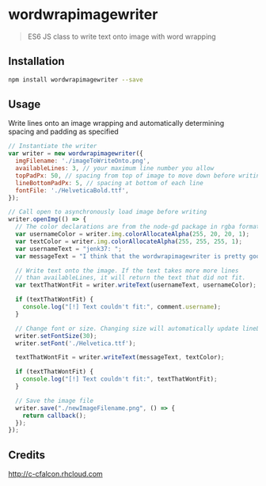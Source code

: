 # wordwrapimagewriter

> ES6 JS class to write text onto image with word wrapping

## Installation

```sh
npm install wordwrapimagewriter --save
```

## Usage

Write lines onto an image wrapping and automatically determining  
spacing and padding as specified

```js
// Instantiate the writer
var writer = new wordwrapimagewriter({
  imgFilename: './imageToWriteOnto.png',
  availableLines: 3, // your maximum line number you allow
  topPadPx: 50, // spacing from top of image to move down before writing
  lineBottomPadPx: 5, // spacing at bottom of each line
  fontFile: './HelveticaBold.ttf',
});

// Call open to asynchronously load image before writing
writer.openImg(() => {
  // The color declarations are from the node-gd package in rgba format
  var usernameColor = writer.img.colorAllocateAlpha(255, 20, 20, 1);
  var textColor = writer.img.colorAllocateAlpha(255, 255, 255, 1);
  var usernameText = "jenk37: ";
  var messageText = "I think that the wordwrapimagewriter is pretty good";

  // Write text onto the image. If the text takes more more lines
  // than availableLines, it will return the text that did not fit.
  var textThatWontFit = writer.writeText(usernameText, usernameColor);

  if (textThatWontFit) {
    console.log("[!] Text couldn't fit:", comment.username);
  }

  // Change font or size. Changing size will automatically update lineLength
  writer.setFontSize(30);
  writer.setFont('./Helvetica.ttf');

  textThatWontFit = writer.writeText(messageText, textColor);

  if (textThatWontFit) {
    console.log("[!] Text couldn't fit:", textThatWontFit);
  }

  // Save the image file
  writer.save("./newImageFilename.png", () => {
    return callback();
  });
});


```

## Credits
http://c-cfalcon.rhcloud.com
